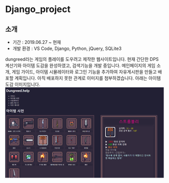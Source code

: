 # Django_project

## 소개
- 기간 : 2019.06.27 ~ 현재
- 개발 환경 : VS Code, Django, Python,  jQuery, SQLite3

dungreed라는 게임의 플레이를 도우려고 제작한 웹사이트입니다.
현재 간단한 DPS 계산기와 아이템 도감을 완성하였고, 검색기능을 개발 중입니다.
메인페이지의 게임 소개, 게임 가이드, 아이템 시뮬레이터와 로그인 기능을 추가하여 자유게시판을 만들고 배포할 계획입니다.
아직 배포하지 못한 관계로 이미지를 첨부하겠습니다. 아래는 아이템 도감 이미지입니다.
![아이템 사전](./item_dict.png)